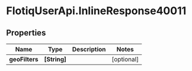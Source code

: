 # FlotiqUserApi.InlineResponse40011

## Properties

Name | Type | Description | Notes
------------ | ------------- | ------------- | -------------
**geoFilters** | **[String]** |  | [optional] 


